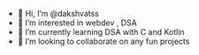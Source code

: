 - 👋 Hi, I’m @dakshvatss
- 👀 I’m interested in webdev , DSA
- 🌱 I’m currently learning DSA with C and Kotlin
- 💞️ I’m looking to collaborate on any fun projects


<!---
dakshvatss/dakshvatss is a ✨ special ✨ repository because its `README.md` (this file) appears on your GitHub profile.
You can click the Preview link to take a look at your changes.
--->
